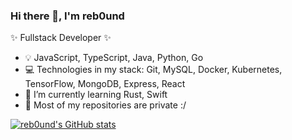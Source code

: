 ### Hi there 👋, I'm reb0und

✨ Fullstack Developer ✨

- 💡 JavaScript, TypeScript, Java, Python, Go
- 💻 Technologies in my stack: Git, MySQL, Docker, Kubernetes, TensorFlow, MongoDB, Express, React
- 🌱 I’m currently learning Rust, Swift
- 🚨 Most of my repositories are private :/


[![reb0und's GitHub stats](https://github-readme-stats.vercel.app/api?username=reb0und)](https://github.com/reb0und/github-readme-stats)
